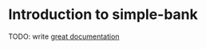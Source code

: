 # Introduction to simple-bank

TODO: write [great documentation](http://jacobian.org/writing/what-to-write/)
